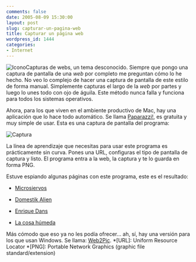 ```yaml
---
comments: false
date: 2005-08-09 15:30:00
layout: post
slug: capturar-un-pagina-web
title: Capturar un página web
wordpress_id: 1444
categories:
- Internet
---
```


![Icono](http://www.minid.net/images/30.png)Capturas de webs, un tema desconocido. Siempre que pongo una captura de pantalla de una _web_ por completo me preguntan cómo lo he hecho. No veo lo complejo de hacer una captura de pantalla de este estilo de forma manual. Simplemente capturas el largo de la _web_ por partes y luego lo unes todo con ojo de águila. Este método nunca falla y funciona para todos los sistemas operativos.





Ahora, para los que viven en el ambiente productivo de Mac, hay una aplicación que lo hace todo automático. Se llama [Paparazzi!](http://johansorensen.com/projects/paparazzi/), es gratuita y muy simple de usar. Esta es una captura de pantalla del programa:





![Captura](http://www.minid.net/images/29.png)





La línea de aprendizaje que necesitas para usar este programa es prácticamente sin curva. Pones una URL, configuras el tipo de pantalla de captura y listo. El programa entra a la web, la captura y te lo guarda en forma PNG.





Estuve espiando algunas páginas con este programa, este es el resultado:







  * [Microsiervos](http://photos23.flickr.com/32662066_10de936d01_o.png)


  * [Domestik Alien](http://photos22.flickr.com/32660624_ec2359bdbb_o.png)


  * [Enrique Dans](http://photos21.flickr.com/32661748_43d6ed03e5_o.png)


  * [La cosa húmeda](http://photos22.flickr.com/32660861_f06888dd6e_b.jpg)





Más cómodo que eso ya no les podía ofrecer… ah, sí, hay una versión para los que usan Windows. Se llama: [Web2Pic](http://www.anloer.com/web2pic/).
  *[URL]: Uniform Resource Locator
  *[PNG]: Portable Network Graphics (graphic file standard/extension)
